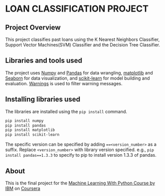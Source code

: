 # LOAN CLASSIFICATION PROJECT

## Project Overview

This project classifies past loans using the K Nearest Neighbors Classifier, Support Vector Machines(SVM) Classifier and the Decision Tree Classifier.

## Libraries and tools used

The project uses [Numpy](https://numpy.org/doc/stable/) and [Pandas](https://pandas.pydata.org/docs/) for data wrangling, [matplotlib](https://matplotlib.org/stable/index.html) and [Seaborn](https://seaborn.pydata.org/) for data visualization, and [scikit-learn](https://scikit-learn.org/stable/index.html) for model building and evaluation. [Warnings](https://docs.python.org/3/library/warnings.html) is used to filter warning messages.

## Installing libraries used

The libraries are installed using the `pip install` command.

```bash
pip install numpy
pip install pandas
pip install matplotlib
pip install scikit-learn
```

The specific version can be specified by adding `==<version_number>` as a suffix. Replace `<version_number>` with library version specified.
e.g., `pip install pandas==1.3.3` to specify to pip to install version 1.3.3 of pandas.

## About

This is the final project for the [Machine Learning With Python Course by IBM](
https://www.coursera.org/learn/machine-learning-with-python) on [Coursera](https://www.coursera.org/)
